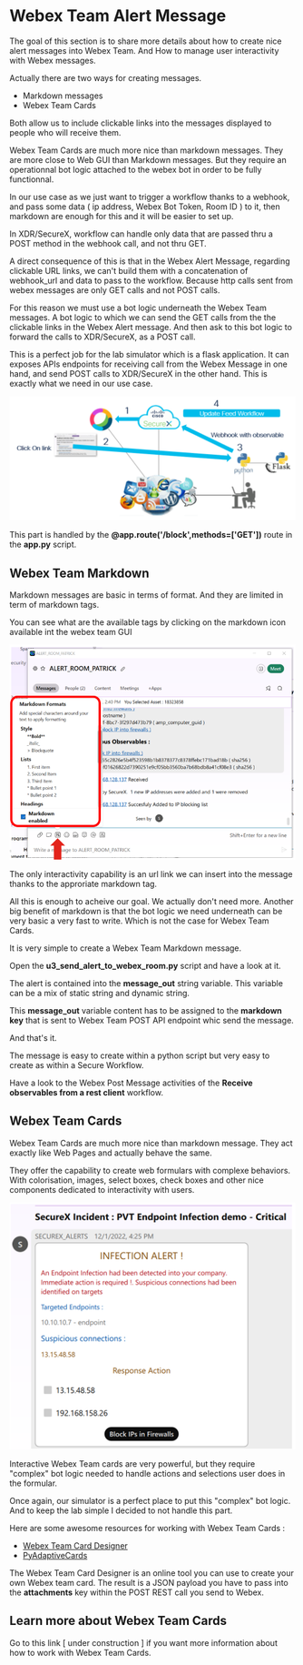 # Webex Team Alert Message

The goal of this section is to share more details about how to create nice alert messages into Webex Team. And How to manage user interactivity with Webex messages.

Actually there are two ways for creating messages.

- Markdown messages
- Webex Team Cards

Both allow us to include clickable links into the messages displayed to people who will receive them.

Webex Team Cards are much more nice than markdown messages. They are more close to Web GUI than Markdown messages. But they require an operationnal bot logic attached to the webex bot in order to be fully functionnal.

In our use case as we just want to trigger a workflow thanks to a webhook, and pass some data ( ip address, Webex Bot Token, Room ID ) to it, then markdown are enough for this and it will be easier to set up. 

In XDR/SecureX, workflow can handle only data that are passed thru a POST method in the webhook call, and not thru GET. 

A direct consequence of this is that in the Webex Alert Message, regarding clickable URL links, we can't build them with a concatenation of webhook_url and data to pass to the workflow. Because http calls sent from webex messages  are only GET calls and not POST calls.

For this reason we must use a bot logic underneath the Webex Team messages. A bot logic to which we can send the GET calls from the the clickable links in the Webex Alert message. And then ask to this bot logic to forward the calls to XDR/SecureX, as a POST call.

This is a perfect job for the lab simulator which is a flask application. It can exposes APIs endpoints for receiving call from the Webex Message in one hand, and send POST calls to XDR/SecureX in the other hand. This is exactly what we need in our use case.

![](assets/img/12.png)

This part is handled by the **@app.route('/block',methods=['GET'])** route in the **app.py** script.

## Webex Team Markdown

Markdown messages are basic in terms of format. And they are limited in term of markdown tags. 

You can see what are the available tags by clicking on the markdown icon available int the webex team GUI

![](assets/img/13.png)

The only interactivity capability is an url link we can insert into the message thanks to the approriate markdown tag.

All this is enough to acheive our goal. We actually don't need more. Another big benefit of markdown is that the bot logic we need underneath can be very basic a very fast to write. Which is not the case for Webex Team Cards.

It is very simple to create a Webex Team Markdown message.

Open the **u3_send_alert_to_webex_room.py** script and have a look at it. 

The alert is contained into the **message_out** string variable. This variable can be a mix of static string and dynamic string.

This **message_out** variable content has to be assigned to the **markdown key** that is sent to Webex Team POST API endpoint whic send the message.

And that's it.  

The message is easy to create within a python script but very easy to create as within a Secure Workflow.

Have a look to the Webex Post Message activities of the **Receive observables from a rest client** workflow.

## Webex Team Cards

Webex Team Cards are much more nice than markdown message. They act exactly like Web Pages and actually behave the same.

They offer the capability to create web formulars with complexe behaviors. With colorisation, images, select boxes, check boxes and other nice components dedicated to interactivity with users.

![](assets/img/14.png)

Interactive Webex Team cards are very powerful, but they require "complex" bot logic needed to handle actions and selections user does in the formular.

Once again, our simulator is a perfect place to put this "complex" bot logic. And to keep the lab simple I decided to not handle this part.

Here are some awesome resources for working with Webex Team Cards :

- [Webex Team Card Designer ](https://developer.webex.com/buttons-and-cards-designer)
- [PyAdaptiveCards](https://developer.cisco.com/codeexchange/github/repo/CiscoSE/pyadaptivecards)

The Webex Team Card Designer is an online tool you can use to create your own Webex team card. The result is a JSON payload you have to pass into the **attachments** key within the POST REST call you send to Webex.

## Learn more about Webex Team Cards

Go to this link [ under construction ] if you want more information about how to work with Webex Team Cards.